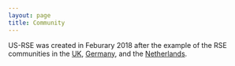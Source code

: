 ```yaml
---
layout: page
title: Community
---
```


US-RSE was created in Feburary 2018 after the example of the RSE communities in the
[UK](http://rse.ac.uk), [Germany](http://www.de-rse.org/en/), and the
[Netherlands](http://nl-rse.org).
